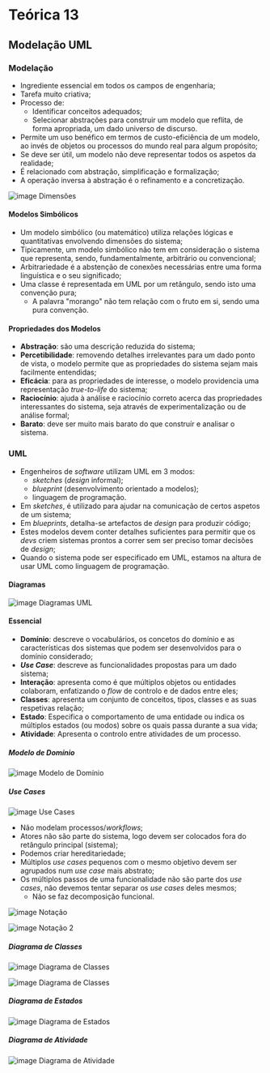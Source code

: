 # Teórica 13

## Modelação UML

### Modelação

- Ingrediente essencial em todos os campos de engenharia;
- Tarefa muito criativa;
- Processo de:
  - Identificar conceitos adequados;
  - Selecionar abstrações para construir um modelo que reflita, de forma apropriada, um dado universo de discurso.
- Permite um uso benéfico em termos de custo-eficiência de um modelo, ao invés de objetos ou processos do mundo real para algum propósito;
- Se deve ser útil, um modelo não deve representar todos os aspetos da realidade;
- É relacionado com abstração, simplificação e formalização;
- A operação inversa à abstração é o refinamento e a concretização.

![image Dimensões](images/model_dimensions.png)

#### Modelos Simbólicos

- Um modelo simbólico (ou matemático) utiliza relações lógicas e quantitativas envolvendo dimensões do sistema;
- Tipicamente, um modelo simbólico não tem em consideração o sistema que representa, sendo, fundamentalmente, arbitrário ou convencional;
- Arbitrariedade é a abstenção de conexões necessárias entre uma forma linguística e o seu significado;
- Uma classe é representada em UML por um retângulo, sendo isto uma convenção pura;
  - A palavra "morango" não tem relação com o fruto em si, sendo uma pura convenção.

#### Propriedades dos Modelos

- **Abstração**: são uma descrição reduzida do sistema;
- **Percetibilidade**: removendo detalhes irrelevantes para um dado ponto de vista, o modelo permite que as propriedades do sistema sejam mais facilmente entendidas;
- **Eficácia**: para as propriedades de interesse, o modelo providencia uma representação *true-to-life* do sistema;
- **Raciocínio**: ajuda à análise e raciocínio correto acerca das propriedades interessantes do sistema, seja através de experimentalização ou de análise formal;
- **Barato**: deve ser muito mais barato do que construír e analisar o sistema.


### UML

- Engenheiros de *software* utilizam UML em 3 modos:
  - *sketches* (*design* informal);
  - *blueprint* (desenvolvimento orientado a modelos);
  - linguagem de programação.
- Em *sketches*, é utilizado para ajudar na comunicação de certos aspetos de um sistema;
- Em *blueprints*, detalha-se artefactos de *design* para produzir código;
- Estes modelos devem conter detalhes suficientes para permitir que os *devs* criem sistemas prontos a correr sem ser preciso tomar decisões de *design*;
- Quando o sistema pode ser especificado em UML, estamos na altura de usar UML como linguagem de programação.

#### Diagramas

![image Diagramas UML](images/uml_diagrams.png)

#### Essencial

- **Domínio**: descreve o vocabulários, os concetos do domínio e as características dos sistemas que podem ser desenvolvidos para o domínio considerado;
- ***Use Case***: descreve as funcionalidades propostas para um dado sistema;
- **Interação**: apresenta como é que múltiplos objetos ou entidades colaboram, enfatizando o *flow* de controlo e de dados entre eles;
- **Classes**: apresenta um conjunto de conceitos, tipos, classes e as suas respetivas relação;
- **Estado**: Especifica o comportamento de uma entidade ou indica os múltiplos estados (ou modos) sobre os quais passa durante a sua vida;
- **Atividade**: Apresenta o controlo entre atividades de um processo.


##### Modelo de Domínio

![image Modelo de Domínio](images/domain_model.png)

##### *Use Cases*

![image Use Cases](images/use_cases.png)

- Não modelam processos/*workflows*;
- Atores não são parte do sistema, logo devem ser colocados fora do retângulo principal (sistema);
- Podemos criar hereditariedade;
- Múltiplos *use cases* pequenos com o mesmo objetivo devem ser agrupados num *use case* mais abstrato;
- Os múltiplos passos de uma funcionalidade não são parte dos *use cases*, não devemos tentar separar os *use cases* deles mesmos;
  - Não se faz decomposição funcional.

![image Notação](images/roles_use_case.png)

![image Notação 2](images/roles_use_case2.png)

##### Diagrama de Classes 

![image Diagrama de Classes](images/class_diagram1.png)

![image Diagrama de Classes](images/class_diagram2.png)

##### Diagrama de Estados

![image Diagrama de Estados](images/state_model.png)

##### Diagrama de Atividade

![image Diagrama de Atividade](images/activity_model.png)
